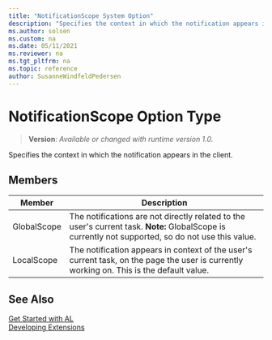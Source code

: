 ```yaml
---
title: "NotificationScope System Option"
description: "Specifies the context in which the notification appears in the client."
ms.author: solsen
ms.custom: na
ms.date: 05/11/2021
ms.reviewer: na
ms.tgt_pltfrm: na
ms.topic: reference
author: SusanneWindfeldPedersen
---
```

[//]: # (START>DO_NOT_EDIT)
[//]: # (IMPORTANT:Do not edit any of the content between here and the END>DO_NOT_EDIT.)
[//]: # (Any modifications should be made in the .xml files in the ModernDev repo.)
# NotificationScope Option Type
> **Version**: _Available or changed with runtime version 1.0._

Specifies the context in which the notification appears in the client.

## Members
|  Member  |  Description  |
|----------------|---------------|
|GlobalScope|The notifications are not directly related to the user's current task. **Note:** GlobalScope is currently not supported, so do not use this value.|
|LocalScope|The notification appears in context of the user's current task, on the page the user is currently working on. This is the default value.|

[//]: # (IMPORTANT: END>DO_NOT_EDIT)
## See Also  
[Get Started with AL](../../devenv-get-started.md)  
[Developing Extensions](../../devenv-dev-overview.md)  